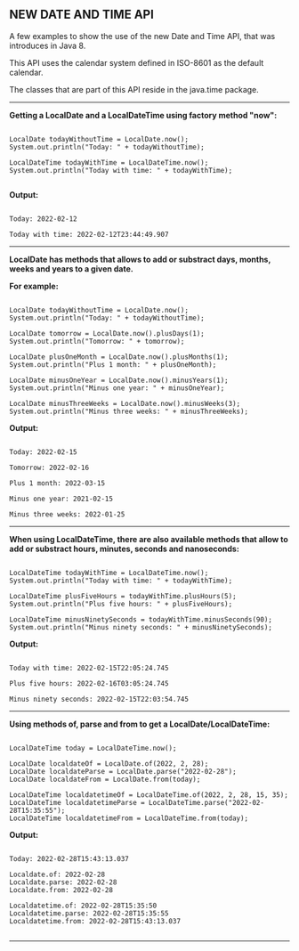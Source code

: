 NEW DATE AND TIME API
------------------------------------------------------------------------------------------------------------------------------------------

A few examples to show the use of the new Date and Time API,
that was introduces in Java 8.

This API uses the calendar system defined in ISO-8601 as the default calendar.

The classes that are part of this API reside in the java.time package.

------------------------------------------------------------------------------------------------------------------------------------------

**Getting a LocalDate and a LocalDateTime using factory method "now":**

```

LocalDate todayWithoutTime = LocalDate.now();
System.out.println("Today: " + todayWithoutTime);

LocalDateTime todayWithTime = LocalDateTime.now();
System.out.println("Today with time: " + todayWithTime);


```

**Output:**

```

Today: 2022-02-12

Today with time: 2022-02-12T23:44:49.907

```

------------------------------------------------------------------------------------------------------------------------------------------

**LocalDate has methods that allows to add or substract days, months, weeks and years to a given date.**


**For example:**

```

LocalDate todayWithoutTime = LocalDate.now();
System.out.println("Today: " + todayWithoutTime);		

LocalDate tomorrow = LocalDate.now().plusDays(1);
System.out.println("Tomorrow: " + tomorrow);

LocalDate plusOneMonth = LocalDate.now().plusMonths(1);
System.out.println("Plus 1 month: " + plusOneMonth);		

LocalDate minusOneYear = LocalDate.now().minusYears(1);
System.out.println("Minus one year: " + minusOneYear);

LocalDate minusThreeWeeks = LocalDate.now().minusWeeks(3);
System.out.println("Minus three weeks: " + minusThreeWeeks);	

```		
		
**Output:**

```

Today: 2022-02-15

Tomorrow: 2022-02-16

Plus 1 month: 2022-03-15

Minus one year: 2021-02-15

Minus three weeks: 2022-01-25

```

------------------------------------------------------------------------------------------------------------------------------------------


**When using LocalDateTime, there are also available methods that allow to add or substract hours, minutes, seconds and nanoseconds:**

```

LocalDateTime todayWithTime = LocalDateTime.now();
System.out.println("Today with time: " + todayWithTime);

LocalDateTime plusFiveHours = todayWithTime.plusHours(5);
System.out.println("Plus five hours: " + plusFiveHours);

LocalDateTime minusNinetySeconds = todayWithTime.minusSeconds(90);
System.out.println("Minus ninety seconds: " + minusNinetySeconds);		

```

**Output:**


```

Today with time: 2022-02-15T22:05:24.745

Plus five hours: 2022-02-16T03:05:24.745

Minus ninety seconds: 2022-02-15T22:03:54.745

```

------------------------------------------------------------------------------------------------------------------------------------------

**Using methods of, parse and from to get a LocalDate/LocalDateTime:**


```

LocalDateTime today = LocalDateTime.now();

LocalDate localdateOf = LocalDate.of(2022, 2, 28);
LocalDate localdateParse = LocalDate.parse("2022-02-28");
LocalDate localdateFrom = LocalDate.from(today);

LocalDateTime localdatetimeOf = LocalDateTime.of(2022, 2, 28, 15, 35);
LocalDateTime localdatetimeParse = LocalDateTime.parse("2022-02-28T15:35:55");
LocalDateTime localdatetimeFrom = LocalDateTime.from(today);	

```

**Output:**


```

Today: 2022-02-28T15:43:13.037

Localdate.of: 2022-02-28
Localdate.parse: 2022-02-28
Localdate.from: 2022-02-28

Localdatetime.of: 2022-02-28T15:35:50
Localdatetime.parse: 2022-02-28T15:35:55
Localdatetime.from: 2022-02-28T15:43:13.037


```

------------------------------------------------------------------------------------------------------------------------------------------



